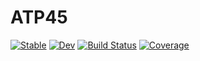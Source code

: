 # ATP45

[![Stable](https://img.shields.io/badge/docs-stable-blue.svg)](https://tcarion.github.io/ATP45.jl/stable/)
[![Dev](https://img.shields.io/badge/docs-dev-blue.svg)](https://tcarion.github.io/ATP45.jl/dev/)
[![Build Status](https://github.com/tcarion/ATP45.jl/actions/workflows/CI.yml/badge.svg?branch=main)](https://github.com/tcarion/ATP45.jl/actions/workflows/CI.yml?query=branch%3Amain)
[![Coverage](https://codecov.io/gh/tcarion/ATP45.jl/branch/main/graph/badge.svg)](https://codecov.io/gh/tcarion/ATP45.jl)
